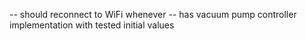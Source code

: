 -- should reconnect to WiFi whenever
-- has vacuum pump controller implementation with tested initial values